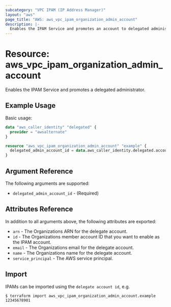 ```yaml
---
subcategory: "VPC IPAM (IP Address Manager)"
layout: "aws"
page_title: "AWS: aws_vpc_ipam_organization_admin_account"
description: |-
  Enables the IPAM Service and promotes an account to delegated administrator for the service.
---
```


# Resource: aws_vpc_ipam_organization_admin_account

Enables the IPAM Service and promotes a delegated administrator.

## Example Usage

Basic usage:

```terraform
data "aws_caller_identity" "delegated" {
  provider = "awsalternate"
}

resource "aws_vpc_ipam_organization_admin_account" "example" {
  delegated_admin_account_id = data.aws_caller_identity.delegated.account_id
}
```

## Argument Reference

The following arguments are supported:

* `delegated_admin_account_id` - (Required)

## Attributes Reference

In addition to all arguments above, the following attributes are exported:

* `arn` - The Organizations ARN for the delegate account.
* `id` - The Organizations member account ID that you want to enable as the IPAM account.
* `email` - The Organizations email for the delegate account.
* `name` - The Organizations name for the delegate account.
* `service_principal` - The AWS service principal.

## Import

IPAMs can be imported using the `delegate account id`, e.g.

```
$ terraform import aws_vpc_ipam_organization_admin_account.example 12345678901
```
